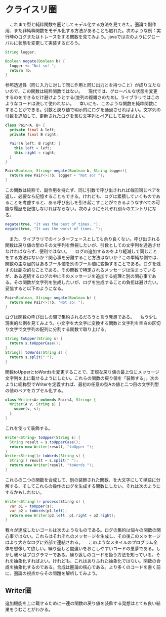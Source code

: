 # クライスリ圏
　これまで型と純粋関数を圏としてモデル化する方法を見てきた。圏論で副作用、また非純粋関数をモデル化する方法があることも触れた。次のような例：実行時のログまたはトレースをする関数を見てみよう。javaでは次のようにグローバルに状態を変更して実装するだろう。
```java
String logger;

Boolean negate(Boolean b) {
  logger += "Not so! ";
  return !b;
}
```
参照透過性（同じ入力に対して同じ作用と同じ出力とを持つこと）が成り立たないので、この関数は純粋関数ではない。
　現代では、グローバルな状態を変更するのをできるだけ避けようとする(並列の複雑さのため)。ライブラリではこのようなコードは決して使われない。
　幸いにも、このような関数を純粋関数にすることができる。引数と戻り値で明示的にログを通過させればよい。文字列の引数を追加して、更新されたログを含む文字列とペアにして戻せばよい。
```java
class Pair<A, B> {
  private final A left;
  private final B right;

  Pair(A left, B right) {
    this.left = left;
    this.right = right;
  }
}

Pair<Boolean, String> negate(Boolean b, String logger){
  return new Pair<>(!b, logger + "Not so! ");
}
```
この関数は純粋で、副作用を持たず、同じ引数で呼び出されれば毎回同じペアを返し、必要なら記憶することもできる。けれども、ログは累積していくものであることを考慮すると、ある呼び出しを引き起こすことができるようなすべての可能な履歴を記憶しなければならない。次のようにそれぞれ別々のエントリになる。
```java
negate(true, "It was the best of times. ");
negate(true, "It was the worst of times. ");
```
　また、ライブラリでのインターフェースとしても余り良くない。呼び出される関数は戻り値の型のその文字列を無視したいが、引数としての文字列を通過させなければならず、便利ではない。
　ログの追加するのをより軽減して同じことをする方法はないか？関心事を分離すること方法はないか？この単純な例では、関数の主な目的はあるブール値を別のブール値に変換することである。ログを残すのは副次的なことである。その関数で特定されるメッセージは決まっているが、ある連続するログの中にそのメッセージを追加する処理と別の関心事である。その関数が文字列を生成したいが、ログを生成することの負担は避けたい。妥協すると以下のようになる。
```java
Pair<Boolean, String> negate(Boolean b) {
  return new Pair<>(!b, "Not so! ");
}
```
ログは関数の呼び出しの間で集約されるだろうと言う発想である。
　もう少し現実的な例を見てみよう。小文字を大文字に変換する関数と文字列を空白の区切り文字で文字列の配列に分割する関数で取り上げる。
```java
String toUpper(String s) {
  return s.toUpperCase();
}
String[] toWords(String s) {
  return s.split(" ");
}
```
関数toUpperとtoWordsを変更することで、正規な戻り値の最上位にメッセージ文字列を上に載せるようにしたい。これらの関数の戻り値を「装飾する」。次のように総称型でWriterを定義すれば、最初の任意の型Aの値と二つ目の文字列型の値のペアをカプセル化する。
```java
class Writer<A> extends Pair<A, String> {
  Writer(A v, String s) {
    super(v, s);
  }
}
```
これを使って装飾する。
```java
Writer<String> toUpper(String s) {
  String result = s.toUpperCase();
  return new Writer(result, "toUpper ");
}
Writer<String[]> toWords(String s) {
  String[] result = s.split(" ");
  return new Writer(result, "toWords ");
}
```
これらの二つの関数を合成して、別の装飾された関数、を大文字にして単語に分解する、そしてこれらの操作のログを生成する関数にしたい。それは次のようにするかもしれない。
```java
Writer<String[]> process(Stirng s) {
  var p1 = toUpper(s);
  var p2 = toWords(p1.left);
  return new Writer(p2.left, p1.right + p2.right);
}
```
我々が達成したいゴールは次のようなものである。ログの集約は個々の関数の関心事ではない。これらはそれぞれのメッセージを生成し、その後このメッセージはより大きなログに外部で連結される。
　このようなスタイルのプログラム全体を想像して欲しい。繰り返しと間違いをおこしやすいコードの悪夢である。しかし我々はプログラマーである。繰り返しのコードを扱う方法を知っている。それを抽象化すればよい。けれども、これはありふれた抽象化ではない。関数の合成を抽象化するのである。合成は圏論の核心である。より多くのコードを書く前に、圏論の視点からその問題を解析してみよう。

## Writer圏
 追加機能を上に載せるために一連の関数の戻り値を装飾する発想はとても良い結果をうむことがわかる。
